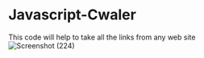 # Javascript-Cwaler
This code will help to take all the links from any web site
![Screenshot (224)](https://user-images.githubusercontent.com/58084456/142714882-6f1ab169-f441-4532-afd5-995a3f11d30c.png)



